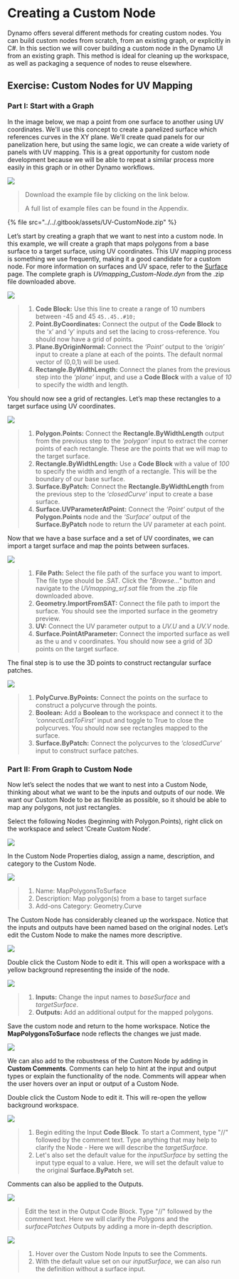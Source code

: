 # Creating a Custom Node

Dynamo offers several different methods for creating custom nodes. You can build custom nodes from scratch, from an existing graph, or explicitly in C#. In this section we will cover building a custom node in the Dynamo UI from an existing graph. This method is ideal for cleaning up the workspace, as well as packaging a sequence of nodes to reuse elsewhere.

## Exercise: Custom Nodes for UV Mapping

### Part I: Start with a Graph

In the image below, we map a point from one surface to another using UV coordinates. We'll use this concept to create a panelized surface which references curves in the XY plane. We'll create quad panels for our panelization here, but using the same logic, we can create a wide variety of panels with UV mapping. This is a great opportunity for custom node development because we will be able to repeat a similar process more easily in this graph or in other Dynamo workflows.

![](<../../.gitbook/assets/custom node for uv mapping pt I - 01.jpg>)

> Download the example file by clicking on the link below.
>
> A full list of example files can be found in the Appendix.

{% file src="../../.gitbook/assets/UV-CustomNode.zip" %}

Let’s start by creating a graph that we want to nest into a custom node. In this example, we will create a graph that maps polygons from a base surface to a target surface, using UV coordinates. This UV mapping process is something we use frequently, making it a good candidate for a custom node. For more information on surfaces and UV space, refer to the [Surface ](../../5\_essential\_nodes\_and\_concepts/5-2\_geometry-for-computational-design/5-surfaces.md)page. The complete graph is _UVmapping\_Custom-Node.dyn_ from the .zip file downloaded above.

![](<../../.gitbook/assets/custom node for uv mapping pt I - 02.jpg>)

> 1. **Code Block:** Use this line to create a range of 10 numbers between -45 and 45 `45..45..#10;`
> 2. **Point.ByCoordinates:** Connect the output of the **Code Block** to the ‘x’ and ‘y’ inputs and set the lacing to cross-reference. You should now have a grid of points.
> 3. **Plane.ByOriginNormal:** Connect the _‘Point’_ output to the _‘origin’_ input to create a plane at each of the points. The default normal vector of (0,0,1) will be used.
> 4. **Rectangle.ByWidthLength:** Connect the planes from the previous step into the _‘plane’_ input, and use a **Code Block** with a value of _10_ to specify the width and length.

You should now see a grid of rectangles. Let’s map these rectangles to a target surface using UV coordinates.

![](<../../.gitbook/assets/custom node for uv mapping pt I - 03.jpg>)

> 1. **Polygon.Points:** Connect the **Rectangle.ByWidthLength** output from the previous step to the _‘polygon’_ input to extract the corner points of each rectangle. These are the points that we will map to the target surface.
> 2. **Rectangle.ByWidthLength:** Use a **Code Block** with a value of _100_ to specify the width and length of a rectangle. This will be the boundary of our base surface.
> 3. **Surface.ByPatch:** Connect the **Rectangle.ByWidthLength** from the previous step to the _‘closedCurve’_ input to create a base surface.
> 4. **Surface.UVParameterAtPoint:** Connect the _‘Point’_ output of the **Polygon.Points** node and the _‘Surface’_ output of the **Surface.ByPatch** node to return the UV parameter at each point.

Now that we have a base surface and a set of UV coordinates, we can import a target surface and map the points between surfaces.

![](<../../.gitbook/assets/custom node for uv mapping pt I - 04.jpg>)

> 1. **File Path:** Select the file path of the surface you want to import. The file type should be .SAT. Click the _"Browse..."_ button and navigate to the _UVmapping\_srf.sat_ file from the .zip file downloaded above.
> 2. **Geometry.ImportFromSAT:** Connect the file path to import the surface. You should see the imported surface in the geometry preview.
> 3. **UV:** Connect the UV parameter output to a _UV.U_ and a _UV.V_ node.
> 4. **Surface.PointAtParameter:** Connect the imported surface as well as the u and v coordinates. You should now see a grid of 3D points on the target surface.

The final step is to use the 3D points to construct rectangular surface patches.

![](<../../.gitbook/assets/custom node for uv mapping pt I - 05.jpg>)

> 1. **PolyCurve.ByPoints:** Connect the points on the surface to construct a polycurve through the points.
> 2. **Boolean:** Add a **Boolean** to the workspace and connect it to the _‘connectLastToFirst’_ input and toggle to True to close the polycurves. You should now see rectangles mapped to the surface.
> 3. **Surface.ByPatch:** Connect the polycurves to the _‘closedCurve’_ input to construct surface patches.

### Part II: From Graph to Custom Node

Now let’s select the nodes that we want to nest into a Custom Node, thinking about what we want to be the inputs and outputs of our node. We want our Custom Node to be as flexible as possible, so it should be able to map any polygons, not just rectangles.

Select the following Nodes (beginning with Polygon.Points), right click on the workspace and select ‘Create Custom Node’.

![](<../../.gitbook/assets/custom node for uv mapping pt II - 01.jpg>)

In the Custom Node Properties dialog, assign a name, description, and category to the Custom Node.

![](<../../.gitbook/assets/custom node for uv mapping pt II - 02.jpg>)

> 1. Name: MapPolygonsToSurface
> 2. Description: Map polygon(s) from a base to target surface
> 3. Add-ons Category: Geometry.Curve

The Custom Node has considerably cleaned up the workspace. Notice that the inputs and outputs have been named based on the original nodes. Let’s edit the Custom Node to make the names more descriptive.

![](<../../.gitbook/assets/custom node for uv mapping pt II - 03.jpg>)

Double click the Custom Node to edit it. This will open a workspace with a yellow background representing the inside of the node.

![](<../../.gitbook/assets/custom node for uv mapping pt II - 04.jpg>)

> 1. **Inputs:** Change the input names to _baseSurface_ and _targetSurface_.
> 2. **Outputs:** Add an additional output for the mapped polygons.

Save the custom node and return to the home workspace. Notice the **MapPolygonsToSurface** node reflects the changes we just made.

![](<../../.gitbook/assets/custom node for uv mapping pt II - 05.jpg>)

We can also add to the robustness of the Custom Node by adding in **Custom Comments**. Comments can help to hint at the input and output types or explain the functionality of the node. Comments will appear when the user hovers over an input or output of a Custom Node.

Double click the Custom Node to edit it. This will re-open the yellow background workspace.

![](<../../.gitbook/assets/custom node for uv mapping pt II - 06.jpg>)

> 1. Begin editing the Input **Code Block**. To start a Comment, type "//" followed by the comment text. Type anything that may help to clarify the Node - Here we will describe the _targetSurface_.
> 2. Let's also set the default value for the _inputSurface_ by setting the input type equal to a value. Here, we will set the default value to the original **Surface.ByPatch** set.

Comments can also be applied to the Outputs.

![](<../../.gitbook/assets/custom node for uv mapping pt II - 07.jpg>)

> Edit the text in the Output Code Block. Type "//" followed by the comment text. Here we will clarify the _Polygons_ and the _surfacePatches_ Outputs by adding a more in-depth description.

![](<../../.gitbook/assets/custom node for uv mapping pt II - 08.jpg>)

> 1. Hover over the Custom Node Inputs to see the Comments.
> 2. With the default value set on our _inputSurface_, we can also run the definition without a surface input.
